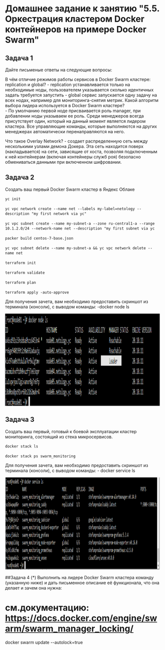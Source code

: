 # Домашнее задание к занятию "5.5. Оркестрация кластером Docker контейнеров на примере Docker Swarm"

## Задача 1
Дайте письменые ответы на следующие вопросы:

В чём отличие режимов работы сервисов в Docker Swarm кластере: replication и global?
	- replication устанавливается только на необходимые ноды, пользователем указывается сколько идентичных задать требуется запустить
	- global сервис запускается одну задачу на всех нодах, например для мониторинга-снятия метрик.
Какой алгоритм выбора лидера используется в Docker Swarm кластере?	
	- По умолчанию первой ноде присваивается роль manager, при добавлении ноды указываем ее роль. Среди менеджеров всегда присутствует один,
	который на данный момент является лидером кластера.	Все управляющие команды, которые выполняются на других менеджерах автоматически 
	перенаправляются на него. 

Что такое Overlay Network?
	- создает распределенную сеть между несколькими узлами демона Докера. Эта сеть находится поверх (накладывается) на сети, зависящие от хоста,
	позволяя подключенным к ней контейнерам (включая контейнеры служб роя) безопасно обмениваться данными при включенном шифровании.

## Задача 2
Создать ваш первый Docker Swarm кластер в Яндекс Облаке

	yc init 

	yc vpc network create --name net --labels my-label=netology --description "my first network via yc"
	
	yc vpc subnet create --name my-subnet-a --zone ru-central1-a --range 10.1.2.0/24 --network-name net --description "my first subnet via yc
	
	packer build centos-7-base.json
	
	yc vpc subnet delete --name my-subnet-a && yc vpc network delete --name net
	
	terraform init
	
	terraform validate
	
	terraform plan
	
	terraform apply -auto-approve

Для получения зачета, вам необходимо предоставить скриншот из терминала (консоли), с выводом команды:
-docker node ls
<p align="center">
	<img width="1200" height="300" src="./assets/swarm1.PNG">
</p>


## Задача 3
Создать ваш первый, готовый к боевой эксплуатации кластер мониторинга, состоящий из стека микросервисов.

	docker stack ls
	
	docker stack ps swarm_monitoring
	
Для получения зачета, вам необходимо предоставить скриншот из терминала (консоли), с выводом команды:
 	- docker service ls
	<p align="center">
	<img width="1200" height="300" src="./assets/swarm2.PNG">
</p>

##Задача 4 (*)
Выполнить на лидере Docker Swarm кластера команду (указанную ниже) и дать письменное описание её функционала, что она делает и зачем она нужна:

# см.документацию: https://docs.docker.com/engine/swarm/swarm_manager_locking/
docker swarm update --autolock=true